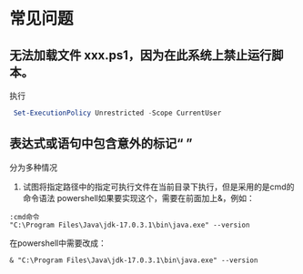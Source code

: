 # 常见问题
## 无法加载文件 xxx.ps1，因为在此系统上禁止运行脚本。
执行
```powershell
 Set-ExecutionPolicy Unrestricted -Scope CurrentUser
```
## 表达式或语句中包含意外的标记“ ”
分为多种情况
1. 试图将指定路径中的指定可执行文件在当前目录下执行，但是采用的是cmd的命令语法
powershell如果要实现这个，需要在前面加上&，例如：
```shell
:cmd命令
"C:\Program Files\Java\jdk-17.0.3.1\bin\java.exe" --version
```
在powershell中需要改成：
```shell
& "C:\Program Files\Java\jdk-17.0.3.1\bin\java.exe" --version
```
